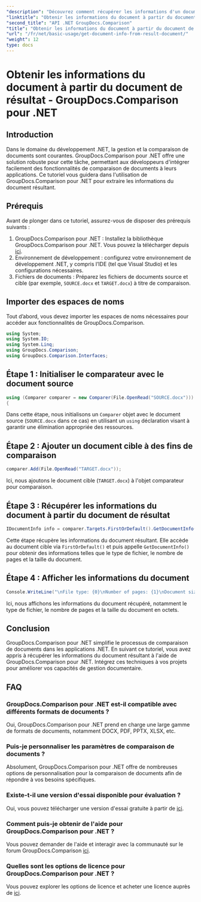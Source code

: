 ```yaml
---
"description": "Découvrez comment récupérer les informations d'un document à partir d'un résultat grâce à GroupDocs.Comparison pour .NET. Des étapes simples expliquées aux développeurs .NET."
"linktitle": "Obtenir les informations du document à partir du document de résultat - GroupDocs.Comparison pour .NET"
"second_title": "API .NET GroupDocs.Comparison"
"title": "Obtenir les informations du document à partir du document de résultat - GroupDocs.Comparison pour .NET"
"url": "/fr/net/basic-usage/get-document-info-from-result-document/"
"weight": 12
type: docs
---
```

# Obtenir les informations du document à partir du document de résultat - GroupDocs.Comparison pour .NET

## Introduction
Dans le domaine du développement .NET, la gestion et la comparaison de documents sont courantes. GroupDocs.Comparison pour .NET offre une solution robuste pour cette tâche, permettant aux développeurs d'intégrer facilement des fonctionnalités de comparaison de documents à leurs applications. Ce tutoriel vous guidera dans l'utilisation de GroupDocs.Comparison pour .NET pour extraire les informations du document résultant. 
## Prérequis
Avant de plonger dans ce tutoriel, assurez-vous de disposer des prérequis suivants :
1. GroupDocs.Comparison pour .NET : Installez la bibliothèque GroupDocs.Comparison pour .NET. Vous pouvez la télécharger depuis [ici](https://releases.groupdocs.com/comparison/net/).
2. Environnement de développement : configurez votre environnement de développement .NET, y compris l’IDE (tel que Visual Studio) et les configurations nécessaires.
3. Fichiers de documents : Préparez les fichiers de documents source et cible (par exemple, `SOURCE.docx` et `TARGET.docx`) à titre de comparaison.

## Importer des espaces de noms
Tout d’abord, vous devez importer les espaces de noms nécessaires pour accéder aux fonctionnalités de GroupDocs.Comparison.

```csharp
using System;
using System.IO;
using System.Linq;
using GroupDocs.Comparison;
using GroupDocs.Comparison.Interfaces;
```

## Étape 1 : Initialiser le comparateur avec le document source
```csharp
using (Comparer comparer = new Comparer(File.OpenRead("SOURCE.docx")))
{
```
Dans cette étape, nous initialisons un `Comparer` objet avec le document source (`SOURCE.docx` dans ce cas) en utilisant un `using` déclaration visant à garantir une élimination appropriée des ressources.
## Étape 2 : Ajouter un document cible à des fins de comparaison
```csharp
comparer.Add(File.OpenRead("TARGET.docx"));
```
Ici, nous ajoutons le document cible (`TARGET.docx`) à l'objet comparateur pour comparaison.
## Étape 3 : Récupérer les informations du document à partir du document de résultat
```csharp
IDocumentInfo info = comparer.Targets.FirstOrDefault().GetDocumentInfo();
```
Cette étape récupère les informations du document résultant. Elle accède au document cible via `FirstOrDefault()` et puis appelle `GetDocumentInfo()` pour obtenir des informations telles que le type de fichier, le nombre de pages et la taille du document.
## Étape 4 : Afficher les informations du document
```csharp
Console.WriteLine("\nFile type: {0}\nNumber of pages: {1}\nDocument size: {2} bytes", info.FileType, info.PageCount, info.Size);
```
Ici, nous affichons les informations du document récupéré, notamment le type de fichier, le nombre de pages et la taille du document en octets.

## Conclusion
GroupDocs.Comparison pour .NET simplifie le processus de comparaison de documents dans les applications .NET. En suivant ce tutoriel, vous avez appris à récupérer les informations du document résultant à l'aide de GroupDocs.Comparison pour .NET. Intégrez ces techniques à vos projets pour améliorer vos capacités de gestion documentaire.
## FAQ
### GroupDocs.Comparison pour .NET est-il compatible avec différents formats de documents ?
Oui, GroupDocs.Comparison pour .NET prend en charge une large gamme de formats de documents, notamment DOCX, PDF, PPTX, XLSX, etc.
### Puis-je personnaliser les paramètres de comparaison de documents ?
Absolument, GroupDocs.Comparison pour .NET offre de nombreuses options de personnalisation pour la comparaison de documents afin de répondre à vos besoins spécifiques.
### Existe-t-il une version d'essai disponible pour évaluation ?
Oui, vous pouvez télécharger une version d'essai gratuite à partir de [ici](https://releases.groupdocs.com/).
### Comment puis-je obtenir de l'aide pour GroupDocs.Comparison pour .NET ?
Vous pouvez demander de l'aide et interagir avec la communauté sur le forum GroupDocs.Comparison [ici](https://forum.groupdocs.com/c/comparison/12).
### Quelles sont les options de licence pour GroupDocs.Comparison pour .NET ?
Vous pouvez explorer les options de licence et acheter une licence auprès de [ici](https://purchase.groupdocs.com/buy).